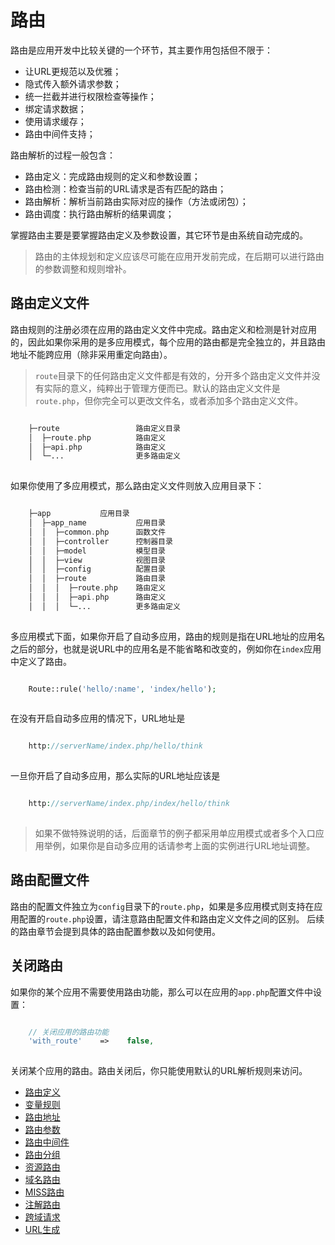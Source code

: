 # 路由

路由是应用开发中比较关键的一个环节，其主要作用包括但不限于：
  * 让URL更规范以及优雅；
  * 隐式传入额外请求参数；
  * 统一拦截并进行权限检查等操作；
  * 绑定请求数据；
  * 使用请求缓存；
  * 路由中间件支持；


路由解析的过程一般包含：
  * 路由定义：完成路由规则的定义和参数设置；
  * 路由检测：检查当前的URL请求是否有匹配的路由；
  * 路由解析：解析当前路由实际对应的操作（方法或闭包）；
  * 路由调度：执行路由解析的结果调度；


掌握路由主要是要掌握路由定义及参数设置，其它环节是由系统自动完成的。
> 路由的主体规划和定义应该尽可能在应用开发前完成，在后期可以进行路由的参数调整和规则增补。
## 路由定义文件
路由规则的注册必须在应用的路由定义文件中完成。路由定义和检测是针对应用的，因此如果你采用的是多应用模式，每个应用的路由都是完全独立的，并且路由地址不能跨应用（除非采用重定向路由）。
> `route`目录下的任何路由定义文件都是有效的，分开多个路由定义文件并没有实际的意义，纯粹出于管理方便而已。默认的路由定义文件是`route.php`，但你完全可以更改文件名，或者添加多个路由定义文件。
```php

    ├─route                 路由定义目录
    │  ├─route.php          路由定义
    │  ├─api.php            路由定义
    │  └─...                更多路由定义
    

```
如果你使用了多应用模式，那么路由定义文件则放入应用目录下：
```php

    ├─app           应用目录
    │  ├─app_name           应用目录
    │  │  ├─common.php      函数文件
    │  │  ├─controller      控制器目录
    │  │  ├─model           模型目录
    │  │  ├─view            视图目录
    │  │  ├─config          配置目录
    │  │  ├─route           路由目录
    │  │  │  ├─route.php    路由定义
    │  │  │  ├─api.php      路由定义
    │  │  │  └─...          更多路由定义
    

```
多应用模式下面，如果你开启了自动多应用，路由的规则是指在URL地址的应用名之后的部分，也就是说URL中的应用名是不能省略和改变的，例如你在`index`应用中定义了路由。
```php

    Route::rule('hello/:name', 'index/hello');
    

```
在没有开启自动多应用的情况下，URL地址是
```php

    http://serverName/index.php/hello/think
    

```
一旦你开启了自动多应用，那么实际的URL地址应该是
```php

    http://serverName/index.php/index/hello/think
    

```
> 如果不做特殊说明的话，后面章节的例子都采用单应用模式或者多个入口应用举例，如果你是自动多应用的话请参考上面的实例进行URL地址调整。
## 路由配置文件
路由的配置文件独立为`config`目录下的`route.php`，如果是多应用模式则支持在应用配置的`route.php`设置，请注意路由配置文件和路由定义文件之间的区别。
后续的路由章节会提到具体的路由配置参数以及如何使用。
## 关闭路由
如果你的某个应用不需要使用路由功能，那么可以在应用的`app.php`配置文件中设置：
```php

    // 关闭应用的路由功能
    'with_route'    =>    false,
    

```
关闭某个应用的路由。路由关闭后，你只能使用默认的URL解析规则来访问。
  * [路由定义](路由定义.md)
  * [变量规则](变量规则.md)
  * [路由地址](路由地址.md)
  * [路由参数](路由参数.md)
  * [路由中间件](路由中间件.md)
  * [路由分组](路由分组.md)
  * [资源路由](资源路由.md)
  * [域名路由](域名路由.md)
  * [MISS路由](MISS路由.md)
  * [注解路由](注解路由.md)
  * [跨域请求](跨域请求.md)
  * [URL生成](URL生成.md)


